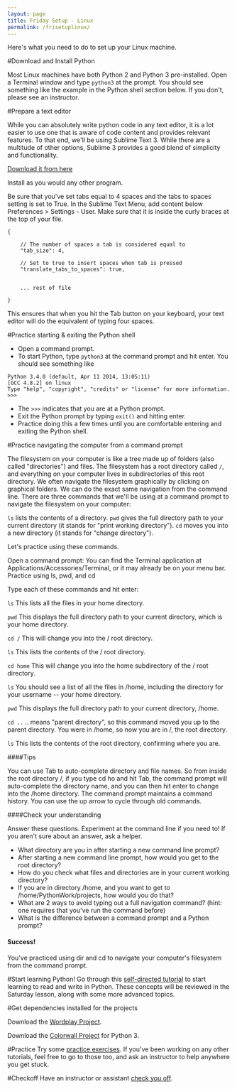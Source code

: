 ```yaml
---
layout: page
title: Friday Setup - Linux
permalink: /frisetuplinux/
---
```


Here's what you need to do to set up your Linux machine.

#Download and Install Python

Most Linux machines have both Python 2 and Python 3 pre-installed.  Open a Terminal window and type `python3` at the prompt.  You should see something like the example in the Python shell section below.  If you don't, please see an instructor.

#Prepare a text editor

While you can absolutely write python code in any text editor, it is a lot easier to use one that is aware of code content and provides relevant features. To that end, we'll be using Sublime Text 3. While there are a multitude of other options, Sublime 3 provides a good blend of simplicity and functionality.

[Download it from here](http://www.sublimetext.com/3)

Install as you would any other program.

Be sure that you've set tabs equal to 4 spaces and the tabs to spaces setting is set to True.  In the Sublime Text Menu, add content below Preferences > Settings - User. Make sure that it is inside the curly braces at the top of your file.

~~~
{

    // The number of spaces a tab is considered equal to
    "tab_size": 4,

    // Set to true to insert spaces when tab is pressed
    "translate_tabs_to_spaces": true,


    ... rest of file

}

~~~

This ensures that when you hit the Tab button on your keyboard, your text editor will do the equivalent of typing four spaces.


#Practice starting & exiting the Python shell

* Open a command prompt.
* To start Python, type `python3` at the command prompt and hit enter. You should see something like

~~~
Python 3.4.0 (default, Apr 11 2014, 13:05:11)
[GCC 4.8.2] on linux
Type "help", "copyright", "credits" or "license" for more information.
>>> 
~~~

* The `>>>` indicates that you are at a Python prompt.
* Exit the Python prompt by typing `exit()` and hitting enter. 
* Practice doing this a few times until you are comfortable entering and exiting the Python shell.


#Practice navigating the computer from a command prompt

The filesystem on your computer is like a tree made up of folders (also called "directories") and files. The filesystem has a root directory called `/`, and everything on your computer lives in subdirectories of this root directory.
We often navigate the filesystem graphically by clicking on graphical folders. We can do the exact same navigation from the command line.
There are three commands that we'll be using at a command prompt to navigate the filesystem on your computer:

`ls` lists the contents of a directory.
`pwd` gives the full directory path to your current directory (it stands for "print working directory").
`cd` moves you into a new directory (it stands for "change directory").

Let's practice using these commands.

Open a command prompt:
You can find the Terminal application at Applications/Accessories/Terminal, or it may already be on your menu bar.
Practice using ls, pwd, and cd

Type each of these commands and hit enter:

`ls`
This lists all the files in your home directory.

`pwd`
This displays the full directory path to your current directory, which is your home directory.

`cd /`
This will change you into the / root directory.

`ls`
This lists the contents of the / root directory.

`cd home`
This will change you into the home subdirectory of the / root directory.

`ls`
You should see a list of all the files in /home, including the directory for your username -- your home directory.

`pwd`
This displays the full directory path to your current directory, /home.

`cd ..`
.. means "parent directory", so this command moved you up to the parent directory. You were in /home, so now you are in /, the root directory.

`ls`
This lists the contents of the root directory, confirming where you are.

####Tips

You can use Tab to auto-complete directory and file names. So from inside the root directory /, if you type cd ho and hit Tab, the command prompt will auto-complete the directory name, and you can then hit enter to change into the /home directory.
The command prompt maintains a command history. You can use the up arrow to cycle through old commands.

####Check your understanding

Answer these questions. Experiment at the command line if you need to! If you aren't sure about an answer, ask a helper.

* What directory are you in after starting a new command line prompt?
* After starting a new command line prompt, how would you get to the root directory?
* How do you check what files and directories are in your current working directory?
* If you are in directory /home, and you want to get to /home/PythonWork/projects, how would you do that?
* What are 2 ways to avoid typing out a full navigation command? (hint: one requires that you've run the command before)
* What is the difference between a command prompt and a Python prompt?

#### Success!
You've practiced using dir and cd to navigate your computer's filesystem from the command prompt.

#Start learning Python!
Go through this [self-directed tutorial](/fridaytutorial/) to start learning to read and write in Python. These concepts will be reviewed in the Saturday lesson, along with some more advanced topics.

#Get dependencies installed for the projects

Download the [Wordplay Project](https://github.com/PhillyPythonWorkshop/Wordplay/archive/master.zip).

Download the [Colorwall Project](https://github.com/PhillyPythonWorkshop/Colorwall3/archive/master.zip) for Python 3.  

#Practice
Try some [practice exercises](/practice/).  If you've been working on any other tutorials, feel free to go to those too, and ask an instructor to help anywhere you get stuck.

#Checkoff
Have an instructor or assistant [check you off](/fridaycheckoff/).